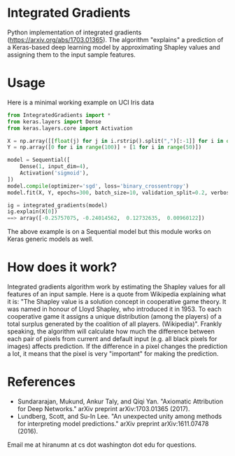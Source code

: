 # Integrated Gradients
Python implementation of integrated gradients (https://arxiv.org/abs/1703.01365). The algorithm "explains" a prediction of a Keras-based deep learning model by approximating Shapley values and assigning them to the input sample features. 

# Usage

Here is a minimal working example on UCI Iris data

``` Python
from IntegratedGradients import *
from keras.layers import Dense
from keras.layers.core import Activation

X = np.array([[float(j) for j in i.rstrip().split(",")[:-1]] for i in open("iris.data").readlines()][:-1])
Y = np.array([0 for i in range(100)] + [1 for i in range(50)])

model = Sequential([
    Dense(1, input_dim=4),
    Activation('sigmoid'),
])
model.compile(optimizer='sgd', loss='binary_crossentropy')
model.fit(X, Y, epochs=300, batch_size=10, validation_split=0.2, verbose=0)

ig = integrated_gradients(model)
ig.explain(X[0])
==> array([-0.25757075, -0.24014562,  0.12732635,  0.00960122])
```

The above example is on a Sequential model but this module works on Keras generic models as well.

# How does it work?

Integrated gradients algorithm work by estimating the Shapley values for all features of an input sample. Here is a quote from Wikipedia explaining what it is: "The Shapley value is a solution concept in cooperative game theory. It was named in honour of Lloyd Shapley, who introduced it in 1953. To each cooperative game it assigns a unique distribution (among the players) of a total surplus generated by the coalition of all players. (Wikipedia)". Frankly speaking, the algorithm will calculate how much the difference between each pair of pixels from current and default input (e.g. all black pixels for images) affects prediction. If the difference in a pixel changes the prediction a lot, it means that the pixel is very "important" for making the prediction.

# References
- Sundararajan, Mukund, Ankur Taly, and Qiqi Yan. "Axiomatic Attribution for Deep Networks." arXiv preprint arXiv:1703.01365 (2017).
- Lundberg, Scott, and Su-In Lee. "An unexpected unity among methods for interpreting model predictions." arXiv preprint arXiv:1611.07478 (2016).

Email me at hiranumn at cs dot washington dot edu for questions.
